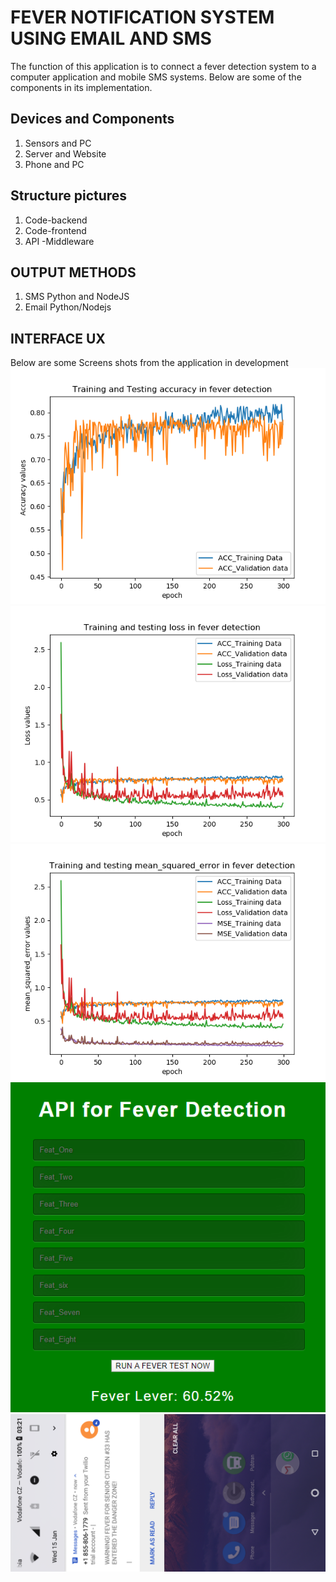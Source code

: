# FEVER NOTIFICATION SYSTEM USING EMAIL AND SMS

The function of this application is to connect a fever detection system to a computer application and mobile SMS systems. Below are some of the components in its implementation.

## Devices and Components
1. Sensors and PC
2. Server and Website
3. Phone and PC

## Structure pictures
1. Code-backend
2. Code-frontend
3. API -Middleware

## OUTPUT METHODS
1. SMS Python and NodeJS
2. Email Python/Nodejs

## INTERFACE UX
Below are some Screens shots from the application in development
![ Muntu App Accuracy # 1 ](https://github.com/LINOSNCHENA/Assistive-Technologies-for-a-SMARTHOUSE/blob/master/Plot_ACC.png)
![ Muntu App Loss     # 2 ](https://github.com/LINOSNCHENA/Assistive-Technologies-for-a-SMARTHOUSE/blob/master/Plot_Loss.png)
![ Muntu App MSE      # 3 ](https://github.com/LINOSNCHENA/Assistive-Technologies-for-a-SMARTHOUSE/blob/master/Plot_MSE.png)
![ Muntu App UX       # 4 ](https://github.com/LINOSNCHENA/Assistive-Technologies-for-a-SMARTHOUSE/blob/master/snapshots/cOutputLabel/front.png)
![ Muntu App SMS      # 5 ](https://github.com/LINOSNCHENA/Assistive-Technologies-for-a-SMARTHOUSE/blob/master/snapshots/cOutputLabel/end.png)

